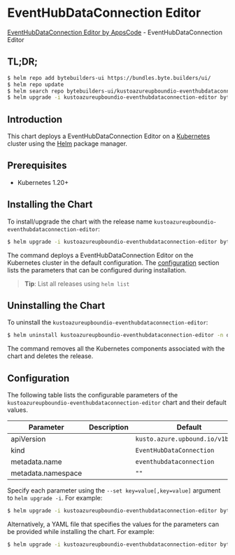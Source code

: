 # EventHubDataConnection Editor

[EventHubDataConnection Editor by AppsCode](https://byte.builders) - EventHubDataConnection Editor

## TL;DR;

```bash
$ helm repo add bytebuilders-ui https://bundles.byte.builders/ui/
$ helm repo update
$ helm search repo bytebuilders-ui/kustoazureupboundio-eventhubdataconnection-editor --version=v0.4.18
$ helm upgrade -i kustoazureupboundio-eventhubdataconnection-editor bytebuilders-ui/kustoazureupboundio-eventhubdataconnection-editor -n default --create-namespace --version=v0.4.18
```

## Introduction

This chart deploys a EventHubDataConnection Editor on a [Kubernetes](http://kubernetes.io) cluster using the [Helm](https://helm.sh) package manager.

## Prerequisites

- Kubernetes 1.20+

## Installing the Chart

To install/upgrade the chart with the release name `kustoazureupboundio-eventhubdataconnection-editor`:

```bash
$ helm upgrade -i kustoazureupboundio-eventhubdataconnection-editor bytebuilders-ui/kustoazureupboundio-eventhubdataconnection-editor -n default --create-namespace --version=v0.4.18
```

The command deploys a EventHubDataConnection Editor on the Kubernetes cluster in the default configuration. The [configuration](#configuration) section lists the parameters that can be configured during installation.

> **Tip**: List all releases using `helm list`

## Uninstalling the Chart

To uninstall the `kustoazureupboundio-eventhubdataconnection-editor`:

```bash
$ helm uninstall kustoazureupboundio-eventhubdataconnection-editor -n default
```

The command removes all the Kubernetes components associated with the chart and deletes the release.

## Configuration

The following table lists the configurable parameters of the `kustoazureupboundio-eventhubdataconnection-editor` chart and their default values.

|     Parameter      | Description |                   Default                   |
|--------------------|-------------|---------------------------------------------|
| apiVersion         |             | <code>kusto.azure.upbound.io/v1beta1</code> |
| kind               |             | <code>EventHubDataConnection</code>         |
| metadata.name      |             | <code>eventhubdataconnection</code>         |
| metadata.namespace |             | <code>""</code>                             |


Specify each parameter using the `--set key=value[,key=value]` argument to `helm upgrade -i`. For example:

```bash
$ helm upgrade -i kustoazureupboundio-eventhubdataconnection-editor bytebuilders-ui/kustoazureupboundio-eventhubdataconnection-editor -n default --create-namespace --version=v0.4.18 --set apiVersion=kusto.azure.upbound.io/v1beta1
```

Alternatively, a YAML file that specifies the values for the parameters can be provided while
installing the chart. For example:

```bash
$ helm upgrade -i kustoazureupboundio-eventhubdataconnection-editor bytebuilders-ui/kustoazureupboundio-eventhubdataconnection-editor -n default --create-namespace --version=v0.4.18 --values values.yaml
```
